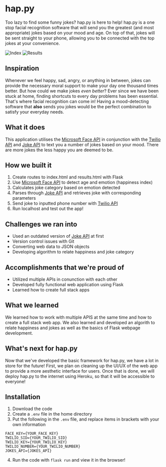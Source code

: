 # hap.py
Too lazy to find some funny jokes? hap.py is here to help! hap.py is a one stop facial recognition software that will send you the greatest (and most appropriate) jokes based on your mood and age. On top of that, jokes will be sent straight to your phone, allowing you to be connected with the top jokes at your convenience. 

![Index](https://github.com/happy-peddiehacks/hap.py/blob/master/static/assets/img/Screenshots/index.png)
![Results](https://github.com/happy-peddiehacks/hap.py/blob/master/static/assets/img/Screenshots/results.png)

## Inspiration
Whenever we feel happy, sad, angry, or anything in between, jokes can provide the necessary moral support to make your day one thousand times better. But how could we make jokes *even better*? Ever since we have been stuck at home, finding shortcuts to every day problems has been essential. That's where facial recognition can come in! Having a mood-detecting software that **also** sends you jokes would be the perfect combination to satisfy your everyday needs.

## What it does
This application utilises the [Microsoft Face API](https://azure.microsoft.com/en-us/services/cognitive-services/face/) in conjunction with the [Twilio API](http://twilio.com/) and [Joke API](https://rapidapi.com/Sv443/api/jokeapi-v2?endpoint=apiendpoint_e5399e8c-6633-4c02-8063-42e2dd17e9fe) to text you a number of jokes based on your mood. There are more jokes the less happy you are deemed to be. 

## How we built it
1. Create routes to index.html and results.html with Flask
2. Use [Microsoft Face API](https://azure.microsoft.com/en-us/services/cognitive-services/face/) to detect age and emotion (happiness index)
3. Calculates joke category based on emotion detected
4. Parses through [Joke API](https://rapidapi.com/Sv443/api/jokeapi-v2?endpoint=apiendpoint_e5399e8c-6633-4c02-8063-42e2dd17e9fe) and retrieves joke with corresponding parameters
5. Send joke to inputted phone number with [Twilio API](http://twilio.com/)
6. Run localhost and test out the app!

## Challenges we ran into
- Used an outdated version of [Joke API](https://rapidapi.com/Sv443/api/jokeapi-v2?endpoint=apiendpoint_e5399e8c-6633-4c02-8063-42e2dd17e9fe) at first
- Version control issues with Git
- Converting web data to JSON objects
- Developing algorithm to relate happiness and joke category

## Accomplishments that we're proud of
- Utilized multiple APIs in conunction with each other
- Developed fully functional web application using Flask
- Learned how to create full stack apps

## What we learned
We learned how to work with multiple APIS at the same time and how to create a full stack web app. We also learned and developed an algorith to relate happiness and jokes as well as the basics of Flask webpage development.  

## What's next for hap.py
Now that we've developed the basic framework for hap.py, we have a lot in store for the future! First, we plan on cleaning up the UI/UX of the web app to provide a more aesthetic interface for users. Once that is done, we will deploy hap.py to the internet using Heroku, so that it will be accessible to everyone!

## Installation
1. Download the code
2. Create a `.env` file in the home directory
3. Put the following in the `.env` file, and replace items in brackets with your own information
```
FACE_KEY={YOUR_FACE_KEY}
TWILIO_SID={YOUR_TWILIO_SID}
TWILIO_KEY={YOUR_TWILIO_KEY}
TWILIO_NUMBER={YOUR_TWILIO_NUMBER}
JOKES_API={JOKES_API}
```
4. Run the code with `flask run` and view it in the browser!
